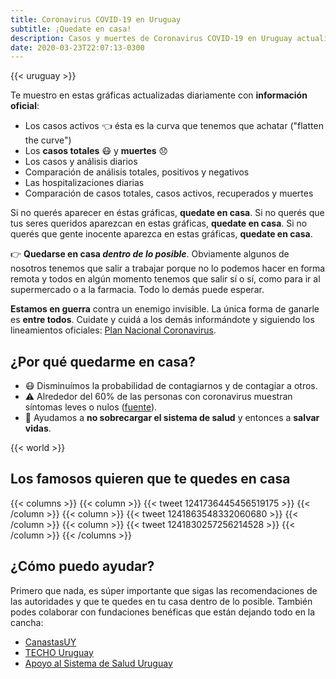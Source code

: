 ```yaml
---
title: Coronavirus COVID-19 en Uruguay
subtitle: ¡Quedate en casa!
description: Casos y muertes de Coronavirus COVID-19 en Uruguay actualizado diariamente con información oficial. Si no querés aparecer en este sitio, quedate en casa.
date: 2020-03-23T22:07:13-0300
---
```


{{< uruguay >}}

Te muestro en estas gráficas actualizadas diariamente con **información oficial**:

* Los casos activos 👈 ésta es la curva que tenemos que achatar ("flatten the curve")
* Los **casos totales** 😷 y **muertes** 😞
* Los casos y análisis diarios
* Comparación de análisis totales, positivos y negativos
* Las hospitalizaciones diarias
* Comparación de casos totales, casos activos, recuperados y muertes

Si no querés aparecer en éstas gráficas, **quedate en casa**. Si no querés que tus seres queridos aparezcan en estas gráficas, **quedate en casa**. Si no querés que gente inocente aparezca en estas gráficas, **quedate en casa**.

👉 **Quedarse en casa _dentro de lo posible_**. Obviamente algunos de nosotros tenemos que salir a trabajar porque no lo podemos hacer en forma remota y todos en algún momento tenemos que salir sí o sí, como para ir al supermercado o a la farmacia. Todo lo demás puede esperar.

**Estamos en guerra** contra un enemigo invisible. La única forma de ganarle es **entre todos**. Cuidate y cuidá a los demás informándote y siguiendo los lineamientos oficiales: [Plan Nacional Coronavirus][MSP_coronavirus].

## ¿Por qué quedarme en casa?

* 😷 Disminuímos la probabilidad de contagiarnos y de contagiar a otros.
* ⚠️ Alrededor del 60% de las personas con coronavirus muestran síntomas leves o nulos ([fuente][asymptomatic_cases]).
* 🏥 Ayudamos a **no sobrecargar el sistema de salud** y entonces a **salvar vidas**.

{{< world >}}

## Los famosos quieren que te quedes en casa

{{< columns >}}
{{< column >}}
{{< tweet 1241736445456519175 >}}
{{< /column >}}
{{< column >}}
{{< tweet 1241863548332060680 >}}
{{< /column >}}
{{< column >}}
{{< tweet 1241830257256214528 >}}
{{< /column >}}
{{< /columns >}}

## ¿Cómo puedo ayudar?

Primero que nada, es súper importante que sigas las recomendaciones de las autoridades y que te quedes en tu casa dentro de lo posible. También podes colaborar con fundaciones benéficas que están dejando todo en la cancha:

* [CanastasUY][canastas]
* [TECHO Uruguay][techouy]
* [Apoyo al Sistema de Salud Uruguay][colecta]

[MSP_coronavirus]: https://www.gub.uy/ministerio-salud-publica/comunicacion/publicaciones/informacion-para-poblacion
[coronaviruswikipedia]: https://es.wikipedia.org/wiki/Pandemia_de_enfermedad_por_coronavirus_de_2020_en_Uruguay
[asymptomatic_cases]: https://www.medrxiv.org/content/10.1101/2020.03.03.20030593v1
[canastas]: https://www.instagram.com/canastasuy/
[techouy]: https://www.instagram.com/techo_uy/
[colecta]: https://bit.ly/2U1hjnu
